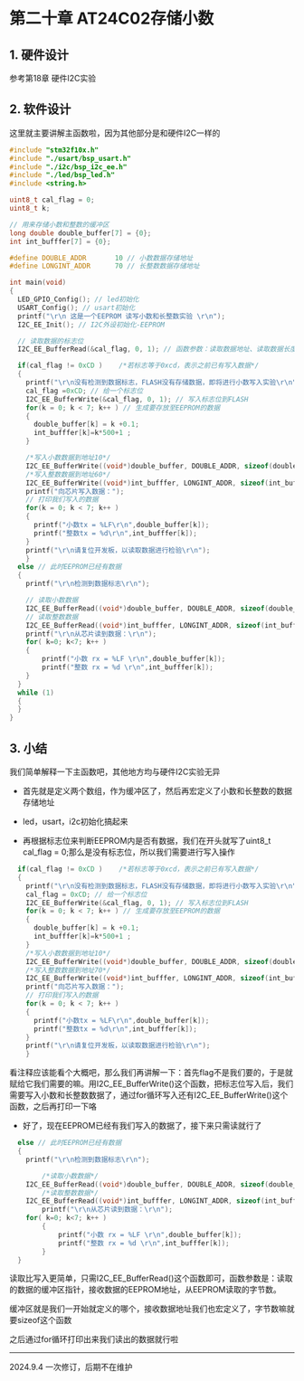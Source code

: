 # 第二十章 AT24C02存储小数

## 1. 硬件设计

参考第18章 硬件I2C实验

## 2. 软件设计

这里就主要讲解主函数啦，因为其他部分是和硬件I2C一样的

```c
#include "stm32f10x.h"
#include "./usart/bsp_usart.h"
#include "./i2c/bsp_i2c_ee.h"
#include "./led/bsp_led.h"
#include <string.h>

uint8_t cal_flag = 0;
uint8_t k;

// 用来存储小数和整数的缓冲区
long double double_buffer[7] = {0};
int int_bufffer[7] = {0};

#define DOUBLE_ADDR       10 // 小数数据存储地址
#define LONGINT_ADDR      70 // 长整数数据存储地址

int main(void)
{ 
  LED_GPIO_Config(); // led初始化
  USART_Config(); // usart初始化
  printf("\r\n 这是一个EEPROM 读写小数和长整数实验 \r\n");
  I2C_EE_Init(); // I2C外设初始化-EEPROM

  // 读取数据的标志位
  I2C_EE_BufferRead(&cal_flag, 0, 1); // 函数参数：读取数据地址、读取数据长度、存放数据的地址

  if(cal_flag != 0xCD )    /*若标志等于0xcd，表示之前已有写入数据*/
  {      
    printf("\r\n没有检测到数据标志，FLASH没有存储数据，即将进行小数写入实验\r\n");
    cal_flag =0xCD; // 给一个标志位
    I2C_EE_BufferWrite(&cal_flag, 0, 1); // 写入标志位到FLASH 
    for(k = 0; k < 7; k++ ) // 生成要存放至EEPROM的数据
    {
      double_buffer[k] = k +0.1;
      int_bufffer[k]=k*500+1 ;
    }

    /*写入小数数据到地址10*/
    I2C_EE_BufferWrite((void*)double_buffer, DOUBLE_ADDR, sizeof(double_buffer));
    /*写入整数数据到地址60*/
    I2C_EE_BufferWrite((void*)int_bufffer, LONGINT_ADDR, sizeof(int_bufffer));
    printf("向芯片写入数据：");
    // 打印我们写入的数据
    for(k = 0; k < 7; k++ )
    {
      printf("小数tx = %LF\r\n",double_buffer[k]);
      printf("整数tx = %d\r\n",int_bufffer[k]);
    }
    printf("\r\n请复位开发板，以读取数据进行检验\r\n");      
    }    
  else // 此时EEPROM已经有数据
  {      
    printf("\r\n检测到数据标志\r\n");

    // 读取小数数据
    I2C_EE_BufferRead((void*)double_buffer, DOUBLE_ADDR, sizeof(double_buffer));
    // 读取整数数据
    I2C_EE_BufferRead((void*)int_bufffer, LONGINT_ADDR, sizeof(int_bufffer));
    printf("\r\n从芯片读到数据：\r\n");            
    for( k=0; k<7; k++ )
    {
        printf("小数 rx = %LF \r\n",double_buffer[k]);
        printf("整数 rx = %d \r\n",int_bufffer[k]);                
    }
  }   
  while (1)
  {      
  }
}
```

## 3. 小结

我们简单解释一下主函数吧，其他地方均与硬件I2C实验无异

- 首先就是定义两个数组，作为缓冲区了，然后再宏定义了小数和长整数的数据存储地址

- led，usart，i2c初始化搞起来

- 再根据标志位来判断EEPROM内是否有数据，我们在开头就写了uint8_t cal_flag = 0;那么是没有标志位，所以我们需要进行写入操作

```c
  if(cal_flag != 0xCD )    /*若标志等于0xcd，表示之前已有写入数据*/
  {      
    printf("\r\n没有检测到数据标志，FLASH没有存储数据，即将进行小数写入实验\r\n");
    cal_flag = 0xCD; // 给一个标志位
    I2C_EE_BufferWrite(&cal_flag, 0, 1); // 写入标志位到FLASH 
    for(k = 0; k < 7; k++ ) // 生成要存放至EEPROM的数据
    {
      double_buffer[k] = k +0.1;
      int_bufffer[k]=k*500+1 ;
    }
    /*写入小数数据到地址10*/
    I2C_EE_BufferWrite((void*)double_buffer, DOUBLE_ADDR, sizeof(double_buffer));
    /*写入整数数据到地址70*/
    I2C_EE_BufferWrite((void*)int_bufffer, LONGINT_ADDR, sizeof(int_bufffer));
    printf("向芯片写入数据：");
    // 打印我们写入的数据
    for(k = 0; k < 7; k++ )
    {
      printf("小数tx = %LF\r\n",double_buffer[k]);
      printf("整数tx = %d\r\n",int_bufffer[k]);
    }
    printf("\r\n请复位开发板，以读取数据进行检验\r\n");      
    }  
```

看注释应该能看个大概吧，那么我们再讲解一下：首先flag不是我们要的，于是就赋给它我们需要的嘛。用I2C_EE_BufferWrite()这个函数，把标志位写入后，我们需要写入小数和长整数数据了，通过for循环写入还有I2C_EE_BufferWrite()这个函数，之后再打印一下咯

- 好了，现在EEPROM已经有我们写入的数据了，接下来只需读就行了

```c
  else // 此时EEPROM已经有数据
  {      
    printf("\r\n检测到数据标志\r\n");

        /*读取小数数据*/
    I2C_EE_BufferRead((void*)double_buffer, DOUBLE_ADDR, sizeof(double_buffer));
        /*读取整数数据*/
    I2C_EE_BufferRead((void*)int_bufffer, LONGINT_ADDR, sizeof(int_bufffer));
        printf("\r\n从芯片读到数据：\r\n");            
    for( k=0; k<7; k++ )
        {
            printf("小数 rx = %LF \r\n",double_buffer[k]);
            printf("整数 rx = %d \r\n",int_bufffer[k]);                
        }
  }   
```

读取比写入更简单，只需I2C_EE_BufferRead()这个函数即可，函数参数是：读取的数据的缓冲区指针，接收数据的EEPROM地址，从EEPROM读取的字节数。

缓冲区就是我们一开始就定义的哪个，接收数据地址我们也宏定义了，字节数嘛就要sizeof这个函数

之后通过for循环打印出来我们读出的数据就行啦

---

2024.9.4 一次修订，后期不在维护
